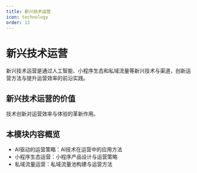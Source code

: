 ```yaml
---
title: 新兴技术运营
icon: technology
order: 13
---
```


# 新兴技术运营

新兴技术运营是通过人工智能、小程序生态和私域流量等新兴技术与渠道，创新运营方法与提升运营效率的前沿实践。

## 新兴技术运营的价值

技术创新对运营效率与体验的革新作用。

## 本模块内容概览

- AI驱动的运营策略：AI技术在运营中的应用方法
- 小程序生态运营：小程序产品设计与运营策略
- 私域流量运营：私域流量池构建与运营方法

